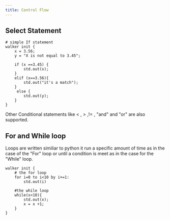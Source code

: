 ```yaml
---
title: Control Flow
---
```

## Select Statement
```jac
# simple If statement
walker init {
    x = 3.56;
    y = "X is not equal to 3.45";

    if (x ==3.45) {
        std.out(x);
    }
    elif (x==3.56){
        std.out("it's a match");
    }
     else {
        std.out(y);
    }
}

```
Other Conditional statements like < , > ,!= , "and" and "or" are also supported.

## For and While loop

Loops are written similiar to python it run a specific amount of time as in the case of the "For" loop or until a condition is meet as in the case for the "While" loop.

```jac
walker init {
    # the for loop
    for i=0 to i<10 by i+=1:
        std.out(i)

    #the while loop
    while(x<10){
        std.out(x);
        x = x +1;
    }
}
```
